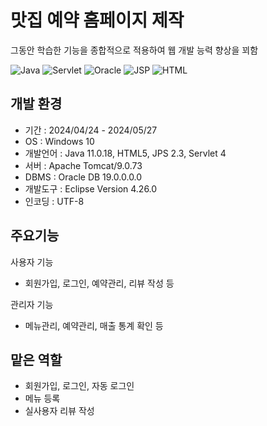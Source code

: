 # 맛집 예약 홈페이지 제작
그동안 학습한 기능을 종합적으로 적용하여 웹 개발 능력 향상을 꾀함
<div>
    <img src="https://img.shields.io/badge/Java-11.0.18-red.svg" alt="Java">
    <img src="https://img.shields.io/badge/Servlet-4-yellow.svg" alt="Servlet">
    <img src="https://img.shields.io/badge/Oracle-19c-green.svg" alt="Oracle">  
    <img src="https://img.shields.io/badge/JSP-2.3-blue.svg" alt="JSP">
    <img src="https://img.shields.io/badge/HTML5-gray.svg" alt="HTML">
    
</div>

## 개발 환경
- 기간 : 2024/04/24 - 2024/05/27
- OS : Windows 10
- 개발언어 : Java 11.0.18, HTML5, JPS 2.3, Servlet 4
- 서버 : Apache Tomcat/9.0.73
- DBMS : Oracle DB 19.0.0.0.0
- 개발도구 : Eclipse Version 4.26.0
- 인코딩 : UTF-8

## 주요기능
사용자 기능
- 회원가입, 로그인, 예약관리, 리뷰 작성 등

관리자 기능
- 메뉴관리, 예약관리, 매출 통계 확인 등

## 맡은 역할
- 회원가입, 로그인, 자동 로그인
- 메뉴 등록
- 실사용자 리뷰 작성
